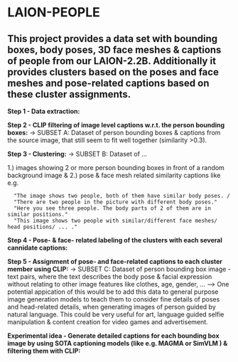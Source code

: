 # LAION-PEOPLE
This project provides a data set with bounding boxes, body poses, 3D face meshes &amp; captions of people from our LAION-2.2B. Additionally it provides clusters based on the poses and face meshes and pose-related captions based on these cluster assignments.
---

**Step 1 - Data extraction:**


**Step 2 - CLIP filtering of image level captions w.r.t. the person bounding boxes:**
-> SUBSET A: Dataset of person bounding boxes & captions from the source image, that still seem to fit well together (similarity >0.3).


**Step 3 - Clustering:**
-> SUBSET B: Dataset of ...

  1.) images showing 2 or more person bounding boxes in front of a random background image & 
  2.) pose & face mesh related similarity captions like e.g. 

      "The image shows two people, both of them have similar body poses. /
      "There are two people in the picture with different body poses." 
      "Here you see three people. The body parts of 2 of them are in similar positions."
      "This image shows two people with similar/different face meshes/ head positions/ ... ."


**Step 4 - Pose- & face- related labeling of the clusters with each several cannidate captions:**


**Step 5 - Assignment of pose- and face-related captions to each cluster member using CLIP:**
-> SUBSET C: Dataset of person bounding box image - text pairs, where the text describes the body pose & facial expression without relating to other image features like clothes, age, gender, ...  --> One potential appication of this would be to add this data to general purpose image generation models to teach them to consider fine details of poses and head-related details, when generating images of person guided by natural language. This could be very useful for art, language guided selfie manipulation & content creation for video games and advertisement.


**Experimental idea - Generate detailed captions for each bounding box image by using SOTA captioning models (like e.g. MAGMA or SimVLM ) & filtering them with CLIP:**
